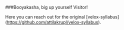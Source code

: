 ###Booyakasha, big up yourself Visitor! 

Here you can reach out for the original [velox-syllabus] (https://github.com/attilakrupl/velox-syllabus).
